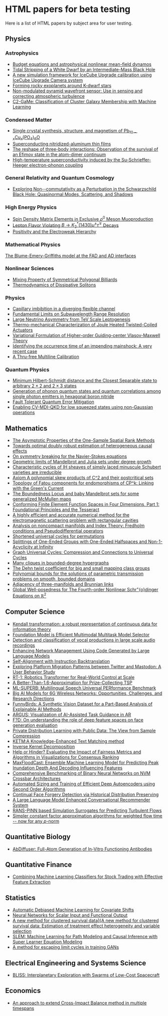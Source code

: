 # HTML papers for beta testing

Here is a list of HTML papers by subject area for user testing.

## Physics

### Astrophysics
- <a href="https://browse.arxiv.org/latexml/2308.05590v2/2308.05590v2.html">Budget equations and astrophysical nonlinear mean-field dynamos</a>
- <a href="https://browse.arxiv.org/latexml/2210.09945v5/2210.09945v5.html">Tidal Stripping of a White Dwarf by an Intermediate-Mass Black Hole</a>
- <a href="https://browse.arxiv.org/latexml/2308.06247v1/2308.06247v1.html">A new simulation framework for IceCube Upgrade calibration using IceCube Upgrade Camera system</a>
- <a href="https://browse.arxiv.org/latexml/2308.06236v1/2308.06236v1.html">Forming rocky exoplanets around K-dwarf stars</a>
- <a href="https://browse.arxiv.org/latexml/2308.01066v2/2308.01066v2.html">Non-modulated pyramid wavefront sensor: Use in sensing and correcting atmospheric turbulence</a>
- <a href="https://browse.arxiv.org/latexml/2205.01700v4/2205.01700v4.html">C2-GaMe: Classification of Cluster Galaxy Membership with Machine Learning</a>

### Condensed Matter
- <a href="https://browse.arxiv.org/latexml/2308.06256v1/2308.06256v1.html">Single crystal synthesis, structure, and magnetism of Pb$_{10-x}$Cu$_x$(PO$_4$)$_6$O</a>
- <a href="https://browse.arxiv.org/latexml/2308.06240v1/2308.06240v1.html">Superconducting nitridized-aluminum thin films</a>
- <a href="https://browse.arxiv.org/latexml/2308.06237v1/2308.06237v1.html">The reshape of three-body interactions: Observation of the survival of an Efimov state in the atom-dimer continuum</a>
- <a href="https://browse.arxiv.org/latexml/2308.06222v1/2308.06222v1.html">High-temperature superconductivity induced by the Su-Schrieffer-Heeger electron-phonon coupling</a>

### General Relativity and Quantum Cosmology
- <a href="https://browse.arxiv.org/latexml/2308.03284v2/2308.03284v2.html">Exploring Non--commutativity as a Perturbation in the Schwarzschild Black Hole: Quasinormal Modes, Scattering, and Shadows</a>

### High Energy Physics
- <a href="https://browse.arxiv.org/latexml/2210.16932v2/2210.16932v2.html">Spin Density Matrix Elements in Exclusive $\rho ^0$ Meson Muoproduction</a>
- <a href="https://browse.arxiv.org/latexml/2208.05923v3/2208.05923v3.html">Lepton Flavor Violating $B\to K^*_2(1430)\mu^{\pm}\tau^{\mp}$ Decays</a>
- <a href="https://browse.arxiv.org/latexml/2308.06226v1/2308.06226v1.html">Positivity and the Electroweak Hierarchy</a>

### Mathematical Physics
<a href="https://browse.arxiv.org/latexml/2207.09583v2/2207.09583v2.html">The Blume-Emery-Griffiths model at the FAD and AD interfaces</a>

### Nonlinear Sciences
- <a href="https://browse.arxiv.org/latexml/2308.06251v1/2308.06251v1.html">Mixing Property of Symmetrical Polygonal Billiards</a>
- <a href="https://browse.arxiv.org/latexml/2307.16571v2/2307.16571v2.html">Thermodynamics of Dissipative Solitons</a>

### Physics 
- <a href="https://browse.arxiv.org/latexml/2308.06257v1/2308.06257v1.html">Capillary imbibition in a diverging flexible channel</a>
- <a href="https://browse.arxiv.org/latexml/2308.06252v1/2308.06252v1.html">Fundamental Limits on Subwavelength Range Resolution</a>
- <a href="https://browse.arxiv.org/latexml/2206.14722v2/2206.14722v2.html">Large Neutrino Asymmetry from TeV Scale Leptogenesis</a>
- <a href="https://browse.arxiv.org/latexml/2308.06234v1/2308.06234v1.html">Thermo-mechanical Characterization of Joule Heated Twisted-Coiled Actuators</a>
- <a href="https://browse.arxiv.org/latexml/2306.04726v2/2306.04726v2.html">Variational Formulation of Higher-order Guiding-center Vlasov-Maxwell Theory</a>
- <a href="https://browse.arxiv.org/latexml/1908.00279v21/1908.00279v21.html">Identifying the occurrence time of an impending mainshock: A very recent case</a>
- <a href="https://browse.arxiv.org/latexml/2305.03597v2/2305.03597v2.html">A Thru-free Multiline Calibration</a>

### Quantum Physics 
- <a href="https://browse.arxiv.org/latexml/2308.06245v1/2308.06245v1.html">Minimum Hilbert-Schmidt distance and the Closest Separable state to arbitrary $2 \times 2$ and $2 \times 3$ states</a>
- <a href="https://browse.arxiv.org/latexml/2308.06244v1/2308.06244v1.html">Generation of phonon quantum states and quantum correlations among single photon emitters in hexagonal boron nitride</a>
- <a href="https://browse.arxiv.org/latexml/2308.05403v2/2308.05403v2.html">Fault Tolerant Quantum Error Mitigation</a>
- <a href="https://browse.arxiv.org/latexml/2304.02295v2/2304.02295v2.html">Enabling CV-MDI-QKD for low squeezed states using non-Gaussian operations</a>




## Mathematics
- <a href="https://browse.arxiv.org/latexml/2308.06264v1/2308.06264v1.html">The Asymptotic Properties of the One-Sample Spatial Rank Methods</a>
- <a href="https://browse.arxiv.org/latexml/2004.14497v4/2004.14497v4.html">Towards optimal doubly robust estimation of heterogeneous causal effects</a>
- <a href="https://browse.arxiv.org/latexml/2302.02836v3/2302.02836v3.html">On symmetry breaking for the Navier-Stokes equations</a>
- <a href="https://browse.arxiv.org/latexml/1109.2166v1/1109.2166v1.html">Geometric limits of Mandelbrot and Julia sets under degree growth</a>
- <a href="https://browse.arxiv.org/latexml/2308.06249v1/2308.06249v1.html">Characteristic cycles of IH sheaves of simply laced minuscule Schubert varieties are irreducible</a>
- <a href="https://browse.arxiv.org/latexml/0704.0942v2/0704.0942v2.html">Axiom A polynomial skew products of C^2 and their postcritical sets</a>
- <a href="https://browse.arxiv.org/latexml/0810.1673v3/0810.1673v3.html">Topology of Fatou components for endomorphisms of CP^k: Linking with the Green's Current</a>
- <a href="https://browse.arxiv.org/latexml/2206.10102v3/2206.10102v3.html">The Boundedness Locus and baby Mandelbrot sets for some generalized McMullen maps</a>
- <a href="https://browse.arxiv.org/latexml/2308.06243v1/2308.06243v1.html">Conforming Finite Element Function Spaces in Four Dimensions, Part 1: Foundational Principles and the Tesseract</a>
- <a href="https://browse.arxiv.org/latexml/2308.06229v1/2308.06229v1.html">A highly efficient and accurate numerical method for the electromagnetic scattering problem with rectangular cavities</a>
- <a href="https://browse.arxiv.org/latexml/2308.06225v1/2308.06225v1.html">Analysis on noncompact manifolds and Index Theory: Fredholm conditions and Pseudodifferential operators</a>
- <a href="https://browse.arxiv.org/latexml/2204.02910v2/2204.02910v2.html">Shortened universal cycles for permutations</a>
- <a href="https://browse.arxiv.org/latexml/2308.06218v1/2308.06218v1.html">Splittings of One-Ended Groups with One-Ended Halfspaces and Non-1-Acyclicity at Infinity</a>
- <a href="https://browse.arxiv.org/latexml/2209.14198v1/2209.14198v1.html">Graph Universal Cycles: Compression and Connections to Universal Cycles</a>
- <a href="https://browse.arxiv.org/latexml/2207.02336v2/2207.02336v2.html">Many cliques in bounded-degree hypergraphs</a>
- <a href="https://browse.arxiv.org/latexml/2308.06214v1/2308.06214v1.html">The Dehn twist coefficient for big and small mapping class groups</a>
- <a href="https://browse.arxiv.org/latexml/2308.06215v1/2308.06215v1.html">Polynomial bounds for the solutions of parametric transmission problems on smooth, bounded domains</a>
- <a href="https://browse.arxiv.org/latexml/2308.06211v1/2308.06211v1.html">Adjacency of three-manifolds and Brunnian links</a>
- <a href="https://browse.arxiv.org/latexml/2308.06210v1/2308.06210v1.html">Global Well-posedness for The Fourth-order Nonlinear Schr\"{o}dinger Equations on $\mathbb{R}^{2}$</a>


## Computer Science
- <a href="https://browse.arxiv.org/latexml/2006.15991v2/2006.15991v2.html">Kendall transformation: a robust representation of continuous data for information theory</a>
- <a href="https://browse.arxiv.org/latexml/2308.06262v1/2308.06262v1.html">Foundation Model is Efficient Multimodal Multitask Model Selector</a>
- <a href="https://browse.arxiv.org/latexml/2302.07640v2/2302.07640v2.html">Detection and classification of vocal productions in large scale audio recordings</a>
- <a href="https://browse.arxiv.org/latexml/2308.06261v1/2308.06261v1.html">Enhancing Network Management Using Code Generated by Large Language Models</a>
- <a href="https://browse.arxiv.org/latexml/2308.06259v1/2308.06259v1.html">Self-Alignment with Instruction Backtranslation</a>
- <a href="https://browse.arxiv.org/latexml/2305.09196v2/2305.09196v2.html">Exploring Platform Migration Patterns between Twitter and Mastodon: A User Behavior Study</a>
- <a href="https://browse.arxiv.org/latexml/2212.06817v2/2212.06817v2.html">RT-1: Robotics Transformer for Real-World Control at Scale</a>
- <a href="https://browse.arxiv.org/latexml/2308.06254v1/2308.06254v1.html">A Better-Than-1.6-Approximation for Prize-Collecting TSP</a>
- <a href="https://browse.arxiv.org/latexml/2305.10615v2/2305.10615v2.html">ML-SUPERB: Multilingual Speech Universal PERformance Benchmark</a>
- <a href="https://browse.arxiv.org/latexml/2308.06250v1/2308.06250v1.html">Big AI Models for 6G Wireless Networks: Opportunities, Challenges, and Research Directions</a>
- <a href="https://browse.arxiv.org/latexml/2308.06248v1/2308.06248v1.html">FunnyBirds: A Synthetic Vision Dataset for a Part-Based Analysis of Explainable AI Methods</a>
- <a href="https://browse.arxiv.org/latexml/2308.06246v1/2308.06246v1.html">ARGUS: Visualization of AI-Assisted Task Guidance in AR</a>
- <a href="https://browse.arxiv.org/latexml/2305.20048v3/2305.20048v3.html">F?D: On understanding the role of deep feature spaces on face generation evaluation</a>
- <a href="https://browse.arxiv.org/latexml/2308.06239v1/2308.06239v1.html">Private Distribution Learning with Public Data: The View from Sample Compression</a>
- <a href="https://browse.arxiv.org/latexml/2308.06235v1/2308.06235v1.html">KETM:A Knowledge-Enhanced Text Matching method</a>
- <a href="https://browse.arxiv.org/latexml/2211.05961v2/2211.05961v2.html">Inverse Kernel Decomposition</a>
- <a href="https://browse.arxiv.org/latexml/2308.06233v1/2308.06233v1.html">Help or Hinder? Evaluating the Impact of Fairness Metrics and Algorithms in Visualizations for Consensus Ranking</a>
- <a href="https://browse.arxiv.org/latexml/2308.06228v1/2308.06228v1.html">MaxFloodCast: Ensemble Machine Learning Model for Predicting Peak Inundation Depth And Decoding Influencing Features</a>
- <a href="https://browse.arxiv.org/latexml/2308.06227v1/2308.06227v1.html">Comprehensive Benchmarking of Binary Neural Networks on NVM Crossbar Architectures</a>
- <a href="https://browse.arxiv.org/latexml/2308.06221v1/2308.06221v1.html">Automated Sizing and Training of Efficient Deep Autoencoders using Second Order Algorithms</a>
- <a href="https://browse.arxiv.org/latexml/2308.06217v1/2308.06217v1.html">Continual Face Forgery Detection via Historical Distribution Preserving</a>
- <a href="https://browse.arxiv.org/latexml/2308.06212v1/2308.06212v1.html">A Large Language Model Enhanced Conversational Recommender System</a>
- <a href="https://browse.arxiv.org/latexml/2306.06034v3/2306.06034v3.html">RANS-PINN based Simulation Surrogates for Predicting Turbulent Flows</a>
- <a href="https://browse.arxiv.org/latexml/2308.06209v1/2308.06209v1.html">Simpler constant factor approximation algorithms for weighted flow time -- now for any $p$-norm</a>

## Quantitative Biology 
- <a href="https://browse.arxiv.org/latexml/2308.05027v1/2308.05027v1.html">AbDiffuser: Full-Atom Generation of In-Vitro Functioning Antibodies</a>

## Quantitative Finance
- <a href="https://browse.arxiv.org/latexml/2107.13148v3/2107.13148v3.html">Combining Machine Learning Classifiers for Stock Trading with Effective Feature Extraction</a>

## Statistics 
- <a href="https://browse.arxiv.org/latexml/2307.04527v2/2307.04527v2.html">Automatic Debiased Machine Learning for Covariate Shifts</a>
- <a href="https://browse.arxiv.org/latexml/2208.05776v2/2208.05776v2.html">Neural Networks for Scalar Input and Functional Output</a>
- <a href="https://browse.arxiv.org/latexml/2206.08271v2/2206.08271v2.html">A new method for clustered survival data]{A new method for clustered survival data: Estimation of treatment effect heterogeneity and variable selection</a>
- <a href="https://browse.arxiv.org/latexml/2308.04365v4/2308.04365v4.html">SLEM: Machine Learning for Path Modeling and Causal Inference with Super Learner Equation Modeling</a>
- <a href="https://browse.arxiv.org/latexml/2010.03322v3/2010.03322v3.html">A method for escaping limit cycles in training GANs</a>

## Electrical Engineering and Systems Science 
- <a href="https://browse.arxiv.org/latexml/2307.11226v1/2307.11226v1.html">BLISS: Interplanetary Exploration with Swarms of Low-Cost Spacecraft</a>

## Economics
- <a href="https://browse.arxiv.org/latexml/2308.06223v1/2308.06223v1.html">An approach to extend Cross-Impact Balance method in multiple timespans</a>
